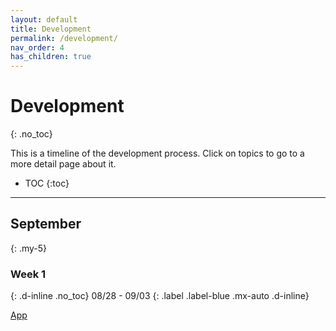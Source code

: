 ```yaml
---
layout: default
title: Development
permalink: /development/
nav_order: 4
has_children: true
---
```


# Development
{: .no_toc}

This is a timeline of the development process. Click on topics to go to a more detail page about it.

- TOC
{:toc}

---
## September
{: .my-5}

### Week 1
{: .d-inline .no_toc}
08/28 - 09/03
{: .label .label-blue .mx-auto .d-inline}

[App](app)
